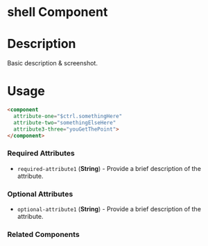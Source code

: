 # shell Component

# Description

Basic description & screenshot.

# Usage

```html
<component
  attribute-one="$ctrl.somethingHere"
  attribute-two="somethingElseHere"
  attribute3-three="youGetThePoint">
</component>
```

### Required Attributes

* `required-attribute1` (**String**) - Provide a brief description of the attribute.


### Optional Attributes

* `optional-attribute1` (**String**) - Provide a brief description of the attribute. 


### Related Components